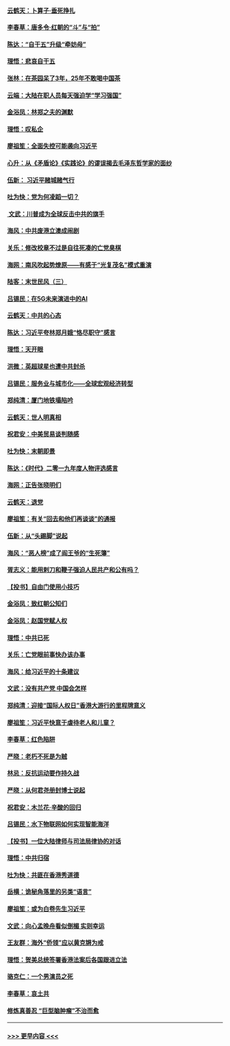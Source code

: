 #### [云鹤天：卜算子‧垂死挣扎](../pages/nsc993/n11739956.md?t=12232333) 
#### [李春草：唐多令‧红朝的“斗”与“拍”](../pages/nsc993/n11739830.md?t=12232333) 
#### [陈达：“自干五”升级“牵妨母”](../pages/nsc993/n11739724.md?t=12232333) 
#### [理悟：悲哀自干五](../pages/nsc993/n11739547.md?t=12232333) 
#### [张林：在茶园呆了3年，25年不敢喝中国茶](../pages/nsc993/n11739240.md?t=12232333) 
#### [云端：大陆在职人员每天强迫学“学习强国”](../pages/nsc993/n11738735.md?t=12232333) 
#### [金浴凤：林郑之夫的渊默](../pages/nsc993/n11737735.md?t=12232333) 
#### [理悟：叹私企](../pages/nsc993/n11737715.md?t=12232333) 
#### [廖祖笙：全面失控可能袭向习近平](../pages/nsc993/n11737704.md?t=12232333) 
#### [心升：从《矛盾论》《实践论》的谬误揭去毛泽东哲学家的面纱](../pages/nsc993/n11736962.md?t=12232333) 
#### [伍新： 习近平赌城赌气行](../pages/nsc993/n11736929.md?t=12232333) 
#### [吐为快：党为何凌蹈一切？](../pages/nsc993/n11736915.md?t=12232333) 
#### [ 文武：川普成为全球反击中共的旗手](../pages/nsc993/n11736882.md?t=12232333) 
#### [海风：中共废港立澳成闹剧](../pages/nsc993/n11735857.md?t=12232333) 
#### [关乐：修改校章不过是自往死凑的亡党臭棋](../pages/nsc993/n11735097.md?t=12232333) 
#### [海网：南风吹起势燎原——有感于“光复茂名”模式重演](../pages/nsc993/n11732308.md?t=12232333) 
#### [陆客：末世民风（三）](../pages/nsc993/n11732211.md?t=12232333) 
#### [吕锡民：在5G未来演进中的AI](../pages/nsc993/n11730010.md?t=12232333) 
#### [云鹤天：中共的心态](../pages/nsc993/n11729906.md?t=12232333) 
#### [陈达：习近平夸林郑月娥“恪尽职守”感言](../pages/nsc993/n11729881.md?t=12232333) 
#### [理悟：天开眼](../pages/nsc993/n11729699.md?t=12232333) 
#### [洪微：英超球星也遭中共封杀](../pages/nsc993/n11727243.md?t=12232333) 
#### [吕锡民：服务业与城市化——全球宏观经济转型](../pages/nsc993/n11725845.md?t=12232333) 
#### [郑纯清：厦门地铁塌陷吟](../pages/nsc993/n11725813.md?t=12232333) 
#### [云鹤天：世人明真相](../pages/nsc993/n11725621.md?t=12232333) 
#### [祝君安：中美贸易谈判随感](../pages/nsc993/n11725609.md?t=12232333) 
#### [吐为快：末朝即景](../pages/nsc993/n11723365.md?t=12232333) 
#### [陈达：《时代》二零一九年度人物评选感言](../pages/nsc993/n11723337.md?t=12232333) 
#### [海网：正告张晓明们](../pages/nsc993/n11723228.md?t=12232333) 
#### [云鹤天：退党](../pages/nsc993/n11723056.md?t=12232333) 
#### [廖祖笙：有关“回去和他们再谈谈”的通报](../pages/nsc993/n11722442.md?t=12232333) 
#### [伍新：从“头踢脚”说起](../pages/nsc993/n11722429.md?t=12232333) 
#### [海风：“恶人榜”成了阎王爷的“生死簿”](../pages/nsc993/n11722272.md?t=12232333) 
#### [胥志义：能用剌刀和鞭子强迫人民共产和公有吗？](../pages/nsc993/n11720569.md?t=12232333) 
#### [【投书】自由门使用小技巧](../pages/nsc993/n11720180.md?t=12232333) 
#### [金浴凤：致红朝公知们](../pages/nsc993/n11720563.md?t=12232333) 
#### [金浴凤：赵国党赋人权](../pages/nsc993/n11720533.md?t=12232333) 
#### [理悟：中共已死](../pages/nsc993/n11720233.md?t=12232333) 
#### [关乐：亡党眼前事快办该办事](../pages/nsc993/n11719160.md?t=12232333) 
#### [海风：给习近平的十条建议](../pages/nsc993/n11717616.md?t=12232333) 
#### [文武：没有共产党 中国会怎样](../pages/nsc993/n11717584.md?t=12232333) 
#### [郑纯清：迎接“国际人权日”香港大游行的里程牌意义](../pages/nsc993/n11717417.md?t=12232333) 
#### [廖祖笙：习近平快意于虐待老人和儿童？](../pages/nsc993/n11715313.md?t=12232333) 
#### [李春草：红色陷阱](../pages/nsc993/n11715029.md?t=12232333) 
#### [严晓：老朽不死是为贼](../pages/nsc993/n11712910.md?t=12232333) 
#### [林忌：反抗运动要作持久战](../pages/nsc993/n11712623.md?t=12232333) 
#### [严晓：从何君尧册封博士说起](../pages/nsc993/n11712465.md?t=12232333) 
#### [祝君安：木兰花·辛酸的回归](../pages/nsc993/n11712381.md?t=12232333) 
#### [吕锡民：水下物联网如何实现智能海洋](../pages/nsc993/n11711158.md?t=12232333) 
#### [【投书】一位大陆律师与司法局律协的对话](../pages/nsc993/n11709675.md?t=12232333) 
#### [理悟：中共归宿](../pages/nsc993/n11710059.md?t=12232333) 
#### [吐为快：共匪在香港秀道德](../pages/nsc993/n11709979.md?t=12232333) 
#### [岳横：诡秘角落里的另类“语言”](../pages/nsc993/n11709792.md?t=12232333) 
#### [廖祖笙：或为白卷先生习近平](../pages/nsc993/n11708330.md?t=12232333) 
#### [文武：向心孟晚舟看似倒楣 实则幸运](../pages/nsc993/n11708236.md?t=12232333) 
#### [王友群：海外“侨领”应以黄克锵为戒](../pages/nsc993/n11706176.md?t=12232333) 
#### [理悟：贺美总统签署香港法案后各国跟进立法](../pages/nsc993/n11706853.md?t=12232333) 
#### [骆克仁：一个男演员之死](../pages/nsc993/n11706677.md?t=12232333) 
#### [李春草：哀土共](../pages/nsc993/n11706255.md?t=12232333) 
#### [修炼真善忍 “巨型脑肿瘤”不治而愈](../pages/nsc993/n11705340.md?t=12232333) 

----
#### [ >>> 更早内容 <<< ](../indexes/nsc993-earlier.md)
